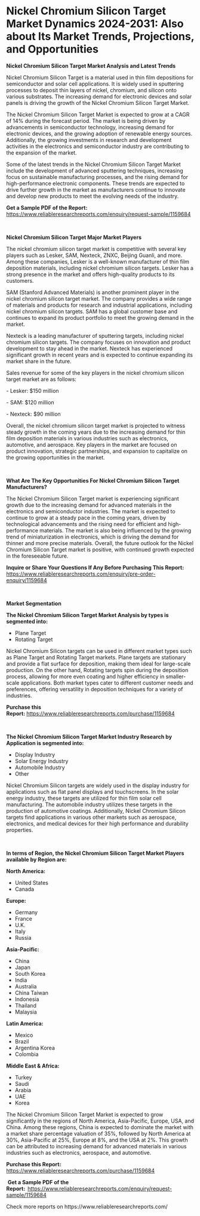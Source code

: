 <p><h1>Nickel Chromium Silicon Target Market Dynamics 2024-2031: Also about Its Market Trends, Projections, and Opportunities</h1></p><p><strong>Nickel Chromium Silicon Target Market Analysis and Latest Trends</strong></p>
<p><p>Nickel Chromium Silicon Target is a material used in thin film depositions for semiconductor and solar cell applications. It is widely used in sputtering processes to deposit thin layers of nickel, chromium, and silicon onto various substrates. The increasing demand for electronic devices and solar panels is driving the growth of the Nickel Chromium Silicon Target Market.</p><p>The Nickel Chromium Silicon Target Market is expected to grow at a CAGR of 14% during the forecast period. The market is being driven by advancements in semiconductor technology, increasing demand for electronic devices, and the growing adoption of renewable energy sources. Additionally, the growing investments in research and development activities in the electronics and semiconductor industry are contributing to the expansion of the market.</p><p>Some of the latest trends in the Nickel Chromium Silicon Target Market include the development of advanced sputtering techniques, increasing focus on sustainable manufacturing processes, and the rising demand for high-performance electronic components. These trends are expected to drive further growth in the market as manufacturers continue to innovate and develop new products to meet the evolving needs of the industry.</p></p>
<p><strong>Get a Sample PDF of the Report:&nbsp;</strong> <a href="https://www.reliableresearchreports.com/enquiry/request-sample/1159684">https://www.reliableresearchreports.com/enquiry/request-sample/1159684</a></p>
<p>&nbsp;</p>
<p><strong>Nickel Chromium Silicon Target Major Market Players</strong></p>
<p><p>The nickel chromium silicon target market is competitive with several key players such as Lesker, SAM, Nexteck, ZNXC, Beijing Guanli, and more. Among these companies, Lesker is a well-known manufacturer of thin film deposition materials, including nickel chromium silicon targets. Lesker has a strong presence in the market and offers high-quality products to its customers.</p><p>SAM (Stanford Advanced Materials) is another prominent player in the nickel chromium silicon target market. The company provides a wide range of materials and products for research and industrial applications, including nickel chromium silicon targets. SAM has a global customer base and continues to expand its product portfolio to meet the growing demand in the market.</p><p>Nexteck is a leading manufacturer of sputtering targets, including nickel chromium silicon targets. The company focuses on innovation and product development to stay ahead in the market. Nexteck has experienced significant growth in recent years and is expected to continue expanding its market share in the future.</p><p>Sales revenue for some of the key players in the nickel chromium silicon target market are as follows:</p><p>- Lesker: $150 million</p><p>- SAM: $120 million</p><p>- Nexteck: $90 million</p><p>Overall, the nickel chromium silicon target market is projected to witness steady growth in the coming years due to the increasing demand for thin film deposition materials in various industries such as electronics, automotive, and aerospace. Key players in the market are focused on product innovation, strategic partnerships, and expansion to capitalize on the growing opportunities in the market.</p></p>
<p>&nbsp;</p>
<p><strong>What Are The Key Opportunities For Nickel Chromium Silicon Target Manufacturers?</strong></p>
<p><p>The Nickel Chromium Silicon Target market is experiencing significant growth due to the increasing demand for advanced materials in the electronics and semiconductor industries. The market is expected to continue to grow at a steady pace in the coming years, driven by technological advancements and the rising need for efficient and high-performance materials. The market is also being influenced by the growing trend of miniaturization in electronics, which is driving the demand for thinner and more precise materials. Overall, the future outlook for the Nickel Chromium Silicon Target market is positive, with continued growth expected in the foreseeable future.</p></p>
<p><strong>Inquire or Share Your Questions If Any Before Purchasing This Report:</strong> <a href="https://www.reliableresearchreports.com/enquiry/pre-order-enquiry/1159684">https://www.reliableresearchreports.com/enquiry/pre-order-enquiry/1159684</a></p>
<p>&nbsp;</p>
<p><strong>Market Segmentation</strong></p>
<p><strong>The Nickel Chromium Silicon Target Market Analysis by types is segmented into:</strong></p>
<p><ul><li>Plane Target</li><li>Rotating Target</li></ul></p>
<p><p>Nickel Chromium Silicon targets can be used in different market types such as Plane Target and Rotating Target markets. Plane targets are stationary and provide a flat surface for deposition, making them ideal for large-scale production. On the other hand, Rotating targets spin during the deposition process, allowing for more even coating and higher efficiency in smaller-scale applications. Both market types cater to different customer needs and preferences, offering versatility in deposition techniques for a variety of industries.</p></p>
<p><strong>Purchase this Report:&nbsp;</strong><a href="https://www.reliableresearchreports.com/purchase/1159684">https://www.reliableresearchreports.com/purchase/1159684</a></p>
<p>&nbsp;</p>
<p><strong>The Nickel Chromium Silicon Target Market Industry Research by Application is segmented into:</strong></p>
<p><ul><li>Display Industry</li><li>Solar Energy Industry</li><li>Automobile Industry</li><li>Other</li></ul></p>
<p><p>Nickel Chromium Silicon targets are widely used in the display industry for applications such as flat panel displays and touchscreens. In the solar energy industry, these targets are utilized for thin film solar cell manufacturing. The automobile industry utilizes these targets in the production of automotive coatings. Additionally, Nickel Chromium Silicon targets find applications in various other markets such as aerospace, electronics, and medical devices for their high performance and durability properties.</p></p>
<p>&nbsp;</p>
<p><strong>In terms of Region, the Nickel Chromium Silicon Target Market Players available by Region are:</strong></p>
<p>
    <p> <strong> North America: </strong>
        <ul>
            <li>United States</li>
            <li>Canada</li>
        </ul>
        </p> 
    <p> <strong> Europe: </strong>
        <ul>
            <li>Germany</li>
            <li>France</li>
            <li>U.K.</li>
            <li>Italy</li>
            <li>Russia</li>
        </ul>
        </p> 
    <p> <strong> Asia-Pacific: </strong>
        <ul>
            <li>China</li>
            <li>Japan</li>
            <li>South Korea</li>
            <li>India</li>
            <li>Australia</li>
            <li>China Taiwan</li>
            <li>Indonesia</li>
            <li>Thailand</li>
            <li>Malaysia</li>
        </ul>
        </p> 
    <p> <strong> Latin America: </strong>
        <ul>
            <li>Mexico</li>
            <li>Brazil</li>
            <li>Argentina Korea</li>
            <li>Colombia</li>
        </ul>
        </p> 
    <p> <strong> Middle East & Africa: </strong>
        <ul>
            <li>Turkey</li>
            <li>Saudi</li>
            <li>Arabia</li>
            <li>UAE</li>
            <li>Korea</li>
        </ul>
    </p>
    </p>
<p><p>The Nickel Chromium Silicon Target Market is expected to grow significantly in the regions of North America, Asia-Pacific, Europe, USA, and China. Among these regions, China is expected to dominate the market with a market share percentage valuation of 35%, followed by North America at 30%, Asia-Pacific at 25%, Europe at 8%, and the USA at 2%. This growth can be attributed to increasing demand for advanced materials in various industries such as electronics, aerospace, and automotive.</p></p>
<p><strong>Purchase this Report: </strong><a href="https://www.reliableresearchreports.com/purchase/1159684">https://www.reliableresearchreports.com/purchase/1159684</a></p>
<p>&nbsp;<strong>Get a Sample PDF of the Report:&nbsp;&nbsp;</strong><a href="https://www.reliableresearchreports.com/enquiry/request-sample/1159684">https://www.reliableresearchreports.com/enquiry/request-sample/1159684</a></p>
<p><strong></strong></p>
<p>Check more reports on https://www.reliableresearchreports.com/</p>